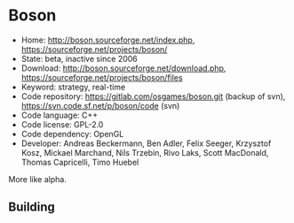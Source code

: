 # Boson

- Home: http://boson.sourceforge.net/index.php, https://sourceforge.net/projects/boson/
- State: beta, inactive since 2006
- Download: http://boson.sourceforge.net/download.php, https://sourceforge.net/projects/boson/files
- Keyword: strategy, real-time
- Code repository: https://gitlab.com/osgames/boson.git (backup of svn), https://svn.code.sf.net/p/boson/code (svn)
- Code language: C++
- Code license: GPL-2.0
- Code dependency: OpenGL
- Developer: Andreas Beckermann, Ben Adler, Felix Seeger, Krzysztof Kosz, Mickael Marchand, Nils Trzebin, Rivo Laks, Scott MacDonald, Thomas Capricelli, Timo Huebel

More like alpha.

## Building
